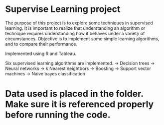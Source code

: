 # Supervise Learning project

The purpose of this project is to explore some techniques in supervised learning. It is important to realize that understanding an algorithm or technique requires understanding how it behaves under a variety of circumstances. Objective is to implement some simple learning algorithms, and to compare their performance.

Implemented using R and Tableau.

Six supervised learning algorithms are implemented.
-> Decision trees
-> Neural networks
-> k Nearest neightbors
-> Boosting
-> Support vector machines
-> Naive bayes classification

# Data used is placed in the folder. Make sure it is referenced properly before running the code.
